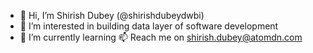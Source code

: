 - 👋 Hi, I’m Shirish Dubey (@shirishdubeydwbi)
- 👀 I’m interested in building data layer of software development
- 🌱 I’m currently learning
 📫 Reach me on shirish.dubey@atomdn.com

<!---
shirishdubeydwbi/shirishdubeydwbi is a ✨ special ✨ repository because its `README.md` (this file) appears on your GitHub profile.
You can click the Preview link to take a look at your changes.
--->
